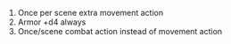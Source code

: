 1. Once per scene extra movement action
2. Armor +d4 always
3. Once/scene combat action instead of movement action